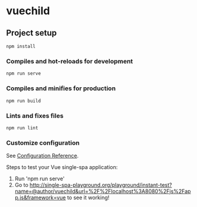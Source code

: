 # vuechild

## Project setup
```
npm install
```

### Compiles and hot-reloads for development
```
npm run serve
```

### Compiles and minifies for production
```
npm run build
```

### Lints and fixes files
```
npm run lint
```

### Customize configuration
See [Configuration Reference](https://cli.vuejs.org/config/).



Steps to test your Vue single-spa application:
1. Run 'npm run serve'
2. Go to http://single-spa-playground.org/playground/instant-test?name=@author/vuechild&url=%2F%2Flocalhost%3A8080%2Fjs%2Fapp.js&framework=vue to see it working!